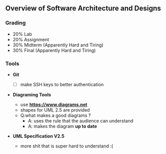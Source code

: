 ## Overview of Software Architecture and Designs

### Grading
- 20% Lab
- 20% Assignment
- 30% Midterm (Apparently Hard and Tiring)
- 30% Final (Apparently Hard and Tiring)

### Tools
- **Git**
    - [ ] make SSH keys to better authentication

- **Diagraming Tools**
    - use **https://www.diagrams.net**
    - shapes for UML 2.5 are provided
    - Q:what makes a good diagrams ?
        - A: uses the rule that the audience can understand
        - A: makes the diagram **up to date**

- **UML Specification V2.5**
    - more shit that is super hard to understand :(


